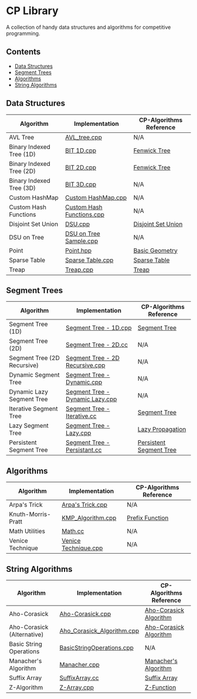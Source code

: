 # CP Library

A collection of handy data structures and algorithms for competitive programming.

## Contents

- [Data Structures](#data-structures)
- [Segment Trees](#segment-trees)
- [Algorithms](#algorithms)
- [String Algorithms](#string-algorithms)

## Data Structures

| Algorithm | Implementation | CP-Algorithms Reference |
|-----------|----------------|-------------------------|
| AVL Tree | [AVL_tree.cpp](AVL_tree.cpp) | N/A |
| Binary Indexed Tree (1D) | [BIT 1D.cpp](BIT%201D.cpp) | [Fenwick Tree](https://cp-algorithms.com/data_structures/fenwick.html) |
| Binary Indexed Tree (2D) | [BIT 2D.cpp](BIT%202D.cpp) | [Fenwick Tree](https://cp-algorithms.com/data_structures/fenwick.html) |
| Binary Indexed Tree (3D) | [BIT 3D.cpp](BIT%203D.cpp) | N/A |
| Custom HashMap | [Custom HashMap.cpp](Custom%20HashMap.cpp) | N/A |
| Custom Hash Functions | [Custom Hash Functions.cpp](Custom%20Hash%20Functions.cpp) | N/A |
| Disjoint Set Union | [DSU.cpp](DSU.cpp) | [Disjoint Set Union](https://cp-algorithms.com/data_structures/disjoint_set_union.html) |
| DSU on Tree | [DSU on Tree Sample.cpp](DSU%20on%20Tree%20Sample.cpp) | N/A |
| Point | [Point.hpp](Point.hpp) | [Basic Geometry](https://cp-algorithms.com/geometry/basic-geometry.html) |
| Sparse Table | [Sparse Table.cpp](Sparse%20Table.cpp) | [Sparse Table](https://cp-algorithms.com/data_structures/sparse-table.html) |
| Treap | [Treap.cpp](Treap.cpp) | [Treap](https://cp-algorithms.com/data_structures/treap.html) |

## Segment Trees

| Algorithm | Implementation | CP-Algorithms Reference |
|-----------|----------------|-------------------------|
| Segment Tree (1D) | [Segment Tree - 1D.cpp](Segment%20Tree%20-%201D.cpp) | [Segment Tree](https://cp-algorithms.com/data_structures/segment_tree.html) |
| Segment Tree (2D) | [Segment Tree - 2D.cc](Segment%20Tree%20-%202D.cc) | N/A |
| Segment Tree (2D Recursive) | [Segment Tree - 2D Recursive.cpp](Segment%20Tree%20-%202D%20Recursive.cpp) | N/A |
| Dynamic Segment Tree | [Segment Tree - Dynamic.cpp](Segment%20Tree%20-%20Dynamic.cpp) | N/A |
| Dynamic Lazy Segment Tree | [Segment Tree - Dynamic Lazy.cpp](Segment%20Tree%20-%20Dynamic%20Lazy.cpp) | N/A |
| Iterative Segment Tree | [Segment Tree - Iterative.cc](Segment%20Tree%20-%20Iterative.cc) | [Segment Tree](https://cp-algorithms.com/data_structures/segment_tree.html) |
| Lazy Segment Tree | [Segment Tree - Lazy.cpp](Segment%20Tree%20-%20Lazy.cpp) | [Lazy Propagation](https://cp-algorithms.com/data_structures/segment_tree.html#range-updates-lazy-propagation) |
| Persistent Segment Tree | [Segment Tree - Persistant.cc](Segment%20Tree%20-%20Persistant.cc) | [Persistent Segment Tree](https://cp-algorithms.com/data_structures/segment_tree.html#persistent-segment-trees) |

## Algorithms

| Algorithm | Implementation | CP-Algorithms Reference |
|-----------|----------------|-------------------------|
| Arpa's Trick | [Arpa's Trick.cpp](Arpa's%20Trick.cpp) | N/A |
| Knuth-Morris-Pratt | [KMP_Algorithm.cpp](KMP_Algorithm.cpp) | [Prefix Function](https://cp-algorithms.com/string/prefix-function.html) |
| Math Utilities | [Math.cc](Math.cc) | N/A |
| Venice Technique | [Venice Technique.cpp](Venice%20Technique.cpp) | N/A |

## String Algorithms

| Algorithm | Implementation | CP-Algorithms Reference |
|-----------|----------------|-------------------------|
| Aho-Corasick | [Aho-Corasick.cpp](Aho-Corasick.cpp) | [Aho-Corasick Algorithm](https://cp-algorithms.com/string/aho_corasick.html) |
| Aho-Corasick (Alternative) | [Aho_Corasick_Algorithm.cpp](Aho_Corasick_Algorithm.cpp) | [Aho-Corasick Algorithm](https://cp-algorithms.com/string/aho_corasick.html) |
| Basic String Operations | [BasicStringOperations.cpp](BasicStringOperations.cpp) | N/A |
| Manacher's Algorithm | [Manacher.cpp](Manacher.cpp) | [Manacher's Algorithm](https://cp-algorithms.com/string/manacher.html) |
| Suffix Array | [SuffixArray.cc](SuffixArray.cc) | [Suffix Array](https://cp-algorithms.com/string/suffix-array.html) |
| Z-Algorithm | [Z-Array.cpp](Z-Array.cpp) | [Z-Function](https://cp-algorithms.com/string/z-function.html) |